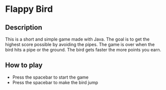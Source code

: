 # Flappy Bird 

## Description
This is a short and simple game made with Java. The goal is to get the highest score possible by avoiding the pipes. The game is over when the bird hits a pipe or the ground.
The bird gets faster the more points you earn.

## How to play
- Press the spacebar to start the game
- Press the spacebar to make the bird jump